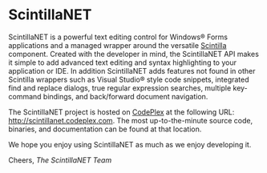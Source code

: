 # ScintillaNET
ScintillaNET is a powerful text editing control for Windows® Forms applications and a managed wrapper around the versatile [Scintilla](https://www.scintilla.org/) component. Created with the developer in mind, the ScintillaNET API makes it simple to add advanced text editing and syntax highlighting to your application or IDE. In addition ScintillaNET adds features not found in other Scintilla wrappers such as Visual Studio® style code snippets, integrated find and replace dialogs, true regular expression searches, multiple key-command bindings, and back/forward document navigation.

The ScintillaNET project is hosted on [CodePlex](http://www.codeplex.com/) at the following URL: http://scintillanet.codeplex.com. The most up-to-the-minute source code, binaries, and documentation can be found at that location.

We hope you enjoy using ScintillaNET as much as we enjoy developing it.

Cheers,
*The ScintillaNET Team*

